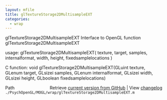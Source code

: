 ```yaml
---
layout: mfile
title: glTextureStorage2DMultisampleEXT
categories:
  - wrap
---
```


glTextureStorage2DMultisampleEXT  Interface to OpenGL function glTextureStorage2DMultisampleEXT

usage:  glTextureStorage2DMultisampleEXT\( texture, target, samples, internalformat, width, height, fixedsamplelocations \)

C function:  void glTextureStorage2DMultisampleEXT\(GLuint texture, GLenum target, GLsizei samples, GLenum internalformat, GLsizei width, GLsizei height, GLboolean fixedsamplelocations\)


<div class="code_header" style="text-align:right;">
  <span style="float:left;">Path&nbsp;&nbsp;</span> <span class="counter">Retrieve <a href=
  "https://raw.github.com/Psychtoolbox-3/Psychtoolbox-3/beta/./PsychOpenGL/MOGL/wrap/glTextureStorage2DMultisampleEXT.m">current version from GitHub</a> | View <a href=
  "https://github.com/Psychtoolbox-3/Psychtoolbox-3/commits/beta/./PsychOpenGL/MOGL/wrap/glTextureStorage2DMultisampleEXT.m">changelog</a></span>
</div>
<div class="code">
  <code>./PsychOpenGL/MOGL/wrap/glTextureStorage2DMultisampleEXT.m</code>
</div>
